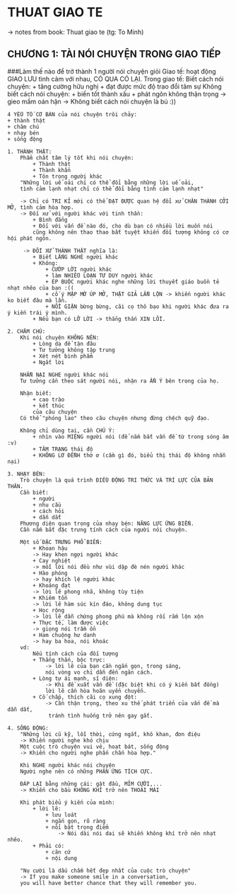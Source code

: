 # THUAT GIAO TE
-> notes from book: Thuat giao te (tg: To Minh)

## CHƯƠNG 1: TÀI NÓI CHUYỆN TRONG GIAO TIẾP
###Làm thế nào để trở thành 1 người nói chuyện giỏi 
    Giao tế: hoạt động GIAO LƯU tình cảm với nhau, CÓ QUA CÓ LẠI.
    Trong giao tế: 
	Biết cách nói chuyện: 
	    + tăng cường hữu nghị
	    + đạt được mức độ trao đổi tâm sự
	Không biết cách nói chuyện: 
	    + biến tốt thành xấu
	    + phát ngôn không thận trọng -> gieo mầm oán hận
        -> Không biết cách nói chuyện là bú :))

    4 YẾU TỐ CƠ BẢN của nói chuyện trôi chảy: 
	+ thành thật 
	+ chăm chú 
	+ nhạy bén
	+ sống động

    1. THÀNH THẬT: 
        Phẩm chất tâm lý tốt khi nói chuyện: 
            + Thành thật 
            + Thành khẩn 
            + Tôn trọng người khác
        "Những lời uể oải chỉ có thể đổi bằng những lời uể oải, 
        tình cảm lạnh nhạt chỉ có thể đổi bằng tình cảm lạnh nhạt" 

        -> Chỉ có TRI KỈ mới có thể ĐẠT ĐƯỢC quan hệ đổi xử CHÂN THÀNH CỞI MỞ, tình cảm hòa hợp.
        -> Đối xử với người khác với tinh thần: 
            + Bình đẳng
            + Đối với vấn đề nào đó, cho dù bạn có nhiều lời muốn nói
            cũng không nên thao thao bất tuyệt khiến đối tượng không có cơ hội phát ngôn. 

         -> ĐỐI XỬ THÀNH THẬT nghĩa là: 
            + Biết LẮNG NGHE người khác
            + Không: 
                + CƯỚP LỜI người khác
                + làm NHIỄU LOẠN TƯ DUY người khác
                + ÉP BUỘC người khác nghe những lời thuyết giáo buồn tẻ nhạt nhẽo của bạn :((
                + cố ý MẬP MỜ ÚP MỞ, THẬT GIẢ LẪN LỘN -> khiến người khác ko biết đâu mà lần.
                + NỔI GIẬN bừng bừng, cãi cọ thô bạo khi người khác đưa ra ý kiến trái ý mình.
            + Nếu bạn có LỠ LỜI -> thẳng thắn XIN LỖI.

    2. CHĂM CHÚ:
        Khi nói chuyện KHÔNG NÊN:
            + Lòng dạ để tận đâu 
            + Tư tưởng không tập trung 
            + Xét nét bình phẩm
            + Ngắt lời
        
        NHẪN NẠI NGHE người khác nói
        Tư tưởng cần theo sát người nói, nhận ra ẨN Ý bên trong của họ. 

        Nhận biết:  
            + cao trào 
            + kết thúc
            của câu chuyện
        Có thể "phóng lao" theo câu chuyện nhưng đừng chệch quỹ đạo.

        Không chỉ dùng tai, cần CHÚ Ý: 
            + nhìn vào MIỆNG người nói (để nắm bắt vấn đề từ trong sóng âm :v)
            + TÂM TRẠNG thái độ
            + KHÔNG LƠ ĐỄNH thờ ơ (cầm gì đó, biểu thị thái độ không nhẫn nại)

    3. NHẠY BÉN:
        Trò chuyện là quá trình ĐIỀU ĐỘNG TRI THỨC VÀ TRÍ LỰC CỦA BẢN THÂN.
        Cần biết: 
            + người 
            + nhu cầu 
            + cách hỏi
            + dẫn dắt
        Phương diện quan trọng của nhạy bén: NĂNG LỰC ỨNG BIẾN.
        Cần nắm bắt đặc trưng tính cách của người nói chuyện.

        Một số ĐẶC TRƯNG PHỔ BIẾN:
            + Khoan hậu
            -> Hay khen ngợi người khác
            + Cay nghiệt
            -> mỗi lời nói đều như vùi dập đè nén người khác
            + Hào phóng
            -> hay khích lệ người khác
            + Khoáng đạt
            -> lời lẽ phong nhã, không tùy tiện
            + Khiêm tốn
            -> lời lẽ hàm súc kín đáo, không dung tục
            + Học rộng
            -> lời lẽ dẫn chứng phong phú mà không rối rắm lộn xộn
            + Thực tế, làm được việc
            -> giọng nói trầm ổn
            + Ham chuộng hư danh
            -> hay ba hoa, nói khoác
        vd: 
            Nếu tính cách của đối tượng
            + Thẳng thắn, bộc trực:
                -> lời lẽ của bạn cần ngắn gọn, trong sáng,
                nói vòng vo chỉ dẫn đến ngăn cách. 
            + Lòng tự ái mạnh, sĩ diện:
                -> Khi đề xuất vấn đề (đặc biệt khi có ý kiến bất đồng)
                lời lẽ cần hòa hoãn uyển chuyển.
            + Cố chấp, thích cãi cọ xung đột: 
                -> Cần thận trọng, theo xu thế phát triển của vấn đề mà dẫn dắt,
                 tránh tình huống trở nên gay gắt.

    4. SỐNG ĐỘNG:
        "Những lời cũ kỹ, lỗi thời, cứng ngắt, khô khan, đơn điệu
        -> Khiến người nghe khó chịu 
        Một cuộc trò chuyện vui vẻ, hoạt bát, sống động
        -> Khiến cho người nghe phấn chấn hòa hợp."

        Khi NGHE người khác nói chuyện
        Người nghe nên có những PHẢN ỨNG TÍCH CỰC.

        ĐÁP LẠI bằng những cái: gật đầu, MỈM CƯỜI,...
        -> Khiến cho bầu KHÔNG KHÍ trở nên THOẢI MÁI

        Khi phát biểu ý kiến của mình: 
            + lời lẽ: 
                + lưu loát
                + ngắn gọn, rõ ràng
                + nổi bật trọng điểm
                    -> Nói dài nói dai sẽ khiến không khí trở nên nhạt nhẽo.
            + Phải có: 
                + căn cứ 
                + nội dung

        "Nụ cười là dấu chấm hết đẹp nhất của cuộc trò chuyện"
        -> If you make someone smile in a conversation, 
        you will have better chance that they will remember you. 
